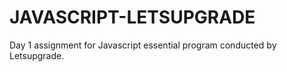 # JAVASCRIPT-LETSUPGRADE

Day 1 assignment for Javascript essential program conducted by Letsupgrade. 
